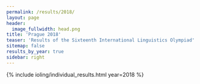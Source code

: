 ```yaml
---
permalink: /results/2018/
layout: page
header:
  image_fullwidth: head.png
title: 'Prague 2018'
teaser: 'Results of the Sixteenth International Linguistics Olympiad'
sitemap: false
results_by_year: true
sidebar: right
---
```


{% include ioling/individual_results.html year=2018 %}